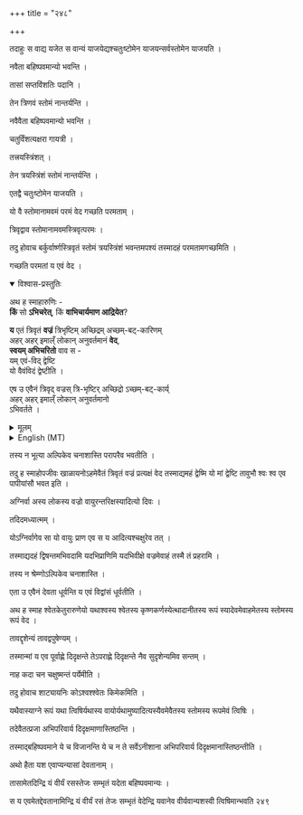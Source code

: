 +++
title = "२४८"

+++

 

तदाहुः स वाद्य यजेत स वान्यं याजयेद्यश्चतुःष्टोमेन याजयन्सर्वस्तोमेन
याजयति । 

नवैता बहिष्पवमान्यो भवन्ति । 

तासां सप्तविंशतिः पदानि । 

तेन त्रिणवं स्तोमं नान्तर्यन्ति । 

नवैवैता बहिष्पवमान्यो भवन्ति । 

चतुर्विंशत्यक्षरा गायत्री । 

तत्त्रयस्त्रिंशत् । 

तेन त्रयस्त्रिंशं स्तोमं नान्तर्यन्ति । 

एतद्वै चतुःष्टोमेन याजयति । 

यो वै स्तोमानामवमं परमं वेद गच्छति परमताम् । 

त्रिवृद्वाव स्तोमानामवमस्त्रिवृत्परमः । 

तदु होवाच बर्कुर्वार्ष्णस्त्रिवृतं स्तोमं त्रयस्त्रिंशं भवन्तमपश्यं
तस्मादहं परमतामगच्छमिति । 

गच्छति परमतां य एवं वेद । 

<details open><summary>विश्वास-प्रस्तुतिः</summary>

अथ ह स्माहारुणिः -  
**किं** सो **ऽभिचरेत्**, किं **वाभिचार्यमाण आद्रियेत**?  

**य** एतं त्रिवृतं **वज्रं** त्रिभृष्टिम् अच्छिद्रम् अच्छम्-बट्-कारिणम्  
अहर् अहर् इमाल्ँ लोकान् अनुवर्तमानं **वेद**,  
**स्वयम् अभिचरितो** वाव स -  
यम् एवं-विद् द्वेष्टि  
यो वैवंविदं द्वेष्टीति । 

एष उ एवैनं त्रिवृद् वज्रस् त्रि-भृष्टिर् अच्छिद्रो ऽच्छम्-बट्-कार्य्  
अहर् अहर् इमाल्ँ लोकान् अनुवर्तमानो  
ऽभिवर्तते । 
</details>

<details><summary>मूलम्</summary>

अथ ह स्माहारुणिः किं सोऽभिचरेत्किं वाभिचार्यमाण आद्रियेत य एतं त्रिवृतं
वज्रं त्रिभृष्टिमच्छिद्रमच्छम्बट्कारिणमहरहरिमाल्ँ लोकाननुवर्तमानं वेद ।

स्वयम् अभिचरितो वाव स यमेवंविद्द्वेष्टि यो वैवंविदं द्वेष्टीति । 

एष उ एवैनं त्रिवृद्वज्रस्त्रिभृष्टिरच्छिद्रो ऽच्छम्बट्कार्यहरहरिमाल्ँ लोकाननुवर्तमानोऽभिवर्तते । 

</details>

<details><summary>English (MT)</summary>

Then Āruņi had stated thus:  
What should he performing sorcery or being attacked by sorcery worship?  
He who knows this threefold vajra, three-pronged, incapable of being cleaved and unbaffled, day after day attended to by these worlds,  
himself ~~having~~ has performed sorcery _about_ whom he knowing thus hates, or he who hates him knowing thus.  

Verily ~~on~~ by that one this threefold vajra turns, three-pronged, incapable of being cleaved, and unbaffled day after day attended to by these words.
</details>



तस्य न भूत्या अल्पिकेव चनाशास्ति परापरैव भवतीति । 

तदु ह स्माहोपजीवः खाळायनोऽहमेवैतं त्रिवृतं वज्रं प्रत्यक्षं वेद
तस्माद्यमहं द्वेष्मि यो मां द्वेष्टि तावुभौ श्वः श्व
एव पापीयांसौ भवत इति । 

अग्निर्वा अस्य लोकस्य वज्रो वायुरन्तरिक्षस्यादित्यो दिवः । 

तदिदमध्यात्मम् । 

योऽग्निर्वागेव सा यो वायुः प्राण एव स य आदित्यश्चक्षुरेव तत् । 

तस्माद्यदहं द्विषन्तमभिवदामि यदभिप्राणिमि यदभिवीक्षे वज्रमेवाहं तस्मै तं
प्रहरामि । 

तस्य न श्रेम्णोऽल्पिकेव चनाशास्ति । 

एता उ एवैनं देवता धूर्वन्ति य एवं विद्वांसं धूर्वतीति । 

अथ ह स्माह श्वेतकेतुरारुणेयो यथाश्वस्य श्वेतस्य
कृष्णकर्णस्येत्थादानीतस्य
रूपं स्यादेवमेवाहमेतस्य स्तोमस्य रूपं वेद । 

तावद्दृशेन्यं तावद्वपुषेण्यम् । 

तस्मान्मां य एव पूर्वाह्णे दिदृक्षन्ते तेऽपराह्णे दिदृक्षन्ते नैव
सुदृशेन्यमिव सन्तम् । 

नाह कदा चन चक्षुष्मन्तं पर्येमीति । 

तदु होवाच शाट्यायनिः कोऽश्वश्श्वेतः किमेकमिति । 

यथैवास्याग्ने रूपं यथा त्विषिर्यथास्य वायोर्यथामुष्यादित्यस्यैवमेवैतस्य
स्तोमस्य रूपमेवं त्विषिः । 

तदेवैतत्प्रजा अभिपरिवार्य दिदृक्षमाणास्तिष्ठन्ति । 

तस्माद्बहिष्पवमाने ये च विजानन्ति ये च न ते सर्वेऽनीशाना अभिपरिवार्य
दिदृक्षमानास्तिष्ठन्तीति । 

अथो हैता यश एवाप्यन्यासां देवतानाम् । 

तासामेतदिन्द्रि यं वीर्यं रसस्तेजः सम्भृतं यदेता बहिष्पवमान्यः । 

स य एवमेतद्देवतानामिन्द्रि यं वीर्यं रसं तेजः सम्भृतं वेदेन्द्रि यवानेव
वीर्यवान्यशस्वी त्विषिमान्भवति २४९
